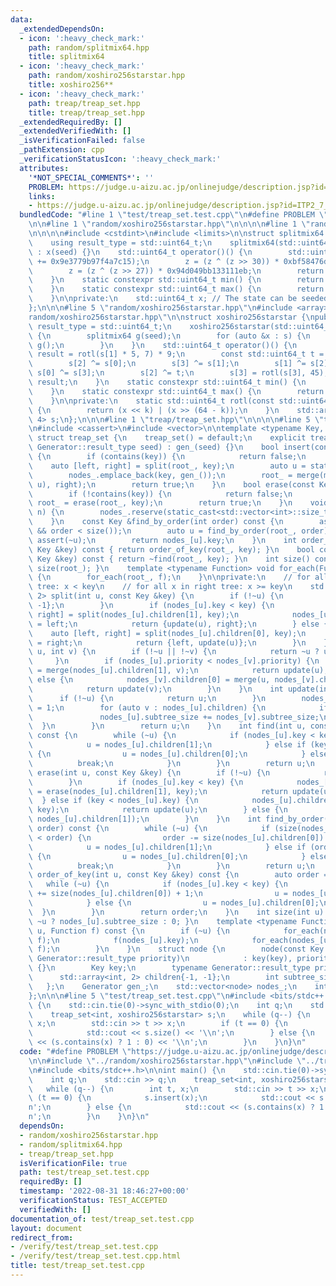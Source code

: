 ```yaml
---
data:
  _extendedDependsOn:
  - icon: ':heavy_check_mark:'
    path: random/splitmix64.hpp
    title: splitmix64
  - icon: ':heavy_check_mark:'
    path: random/xoshiro256starstar.hpp
    title: xoshiro256**
  - icon: ':heavy_check_mark:'
    path: treap/treap_set.hpp
    title: treap/treap_set.hpp
  _extendedRequiredBy: []
  _extendedVerifiedWith: []
  _isVerificationFailed: false
  _pathExtension: cpp
  _verificationStatusIcon: ':heavy_check_mark:'
  attributes:
    '*NOT_SPECIAL_COMMENTS*': ''
    PROBLEM: https://judge.u-aizu.ac.jp/onlinejudge/description.jsp?id=ITP2_7_A
    links:
    - https://judge.u-aizu.ac.jp/onlinejudge/description.jsp?id=ITP2_7_A
  bundledCode: "#line 1 \"test/treap_set.test.cpp\"\n#define PROBLEM \"https://judge.u-aizu.ac.jp/onlinejudge/description.jsp?id=ITP2_7_A\"\
    \n\n#line 1 \"random/xoshiro256starstar.hpp\"\n\n\n\n#line 1 \"random/splitmix64.hpp\"\
    \n\n\n\n#include <cstdint>\n#include <limits>\n\nstruct splitmix64 {\npublic:\n\
    \    using result_type = std::uint64_t;\n    splitmix64(std::uint64_t seed = 0)\
    \ : x(seed) {}\n    std::uint64_t operator()() {\n        std::uint64_t z = (x\
    \ += 0x9e3779b97f4a7c15);\n        z = (z ^ (z >> 30)) * 0xbf58476d1ce4e5b9;\n\
    \        z = (z ^ (z >> 27)) * 0x94d049bb133111eb;\n        return z ^ (z >> 31);\n\
    \    }\n    static constexpr std::uint64_t min() {\n        return std::numeric_limits<std::uint64_t>::min();\n\
    \    }\n    static constexpr std::uint64_t max() {\n        return std::numeric_limits<std::uint64_t>::max();\n\
    \    }\n\nprivate:\n    std::uint64_t x; // The state can be seeded with any value.\n\
    };\n\n\n#line 5 \"random/xoshiro256starstar.hpp\"\n#include <array>\n#line 8 \"\
    random/xoshiro256starstar.hpp\"\n\nstruct xoshiro256starstar {\npublic:\n    using\
    \ result_type = std::uint64_t;\n    xoshiro256starstar(std::uint64_t seed = 0)\
    \ {\n        splitmix64 g(seed);\n        for (auto &x : s) {\n            x =\
    \ g();\n        }\n    }\n    std::uint64_t operator()() {\n        const std::uint64_t\
    \ result = rotl(s[1] * 5, 7) * 9;\n        const std::uint64_t t = s[1] << 17;\n\
    \        s[2] ^= s[0];\n        s[3] ^= s[1];\n        s[1] ^= s[2];\n       \
    \ s[0] ^= s[3];\n        s[2] ^= t;\n        s[3] = rotl(s[3], 45);\n        return\
    \ result;\n    }\n    static constexpr std::uint64_t min() {\n        return std::numeric_limits<std::uint64_t>::min();\n\
    \    }\n    static constexpr std::uint64_t max() {\n        return std::numeric_limits<std::uint64_t>::max();\n\
    \    }\n\nprivate:\n    static std::uint64_t rotl(const std::uint64_t x, int k)\
    \ {\n        return (x << k) | (x >> (64 - k));\n    }\n    std::array<std::uint64_t,\
    \ 4> s;\n};\n\n\n#line 1 \"treap/treap_set.hpp\"\n\n\n\n#line 5 \"treap/treap_set.hpp\"\
    \n#include <cassert>\n#include <vector>\n\ntemplate <typename Key, typename Generator>\
    \ struct treap_set {\n    treap_set() = default;\n    explicit treap_set(typename\
    \ Generator::result_type seed) : gen_(seed) {}\n    bool insert(const Key &key)\
    \ {\n        if (contains(key)) {\n            return false;\n        }\n    \
    \    auto [left, right] = split(root_, key);\n        auto u = static_cast<int>(nodes_.size());\n\
    \        nodes_.emplace_back(key, gen_());\n        root_ = merge(merge(left,\
    \ u), right);\n        return true;\n    }\n    bool erase(const Key &key) {\n\
    \        if (!contains(key)) {\n            return false;\n        }\n       \
    \ root_ = erase(root_, key);\n        return true;\n    }\n    void reserve(int\
    \ n) {\n        nodes_.reserve(static_cast<std::vector<int>::size_type>(n));\n\
    \    }\n    const Key &find_by_order(int order) const {\n        assert(0 <= order\
    \ && order < size());\n        auto u = find_by_order(root_, order);\n       \
    \ assert(~u);\n        return nodes_[u].key;\n    }\n    int order_of_key(const\
    \ Key &key) const { return order_of_key(root_, key); }\n    bool contains(const\
    \ Key &key) const { return ~find(root_, key); }\n    int size() const { return\
    \ size(root_); }\n    template <typename Function> void for_each(Function f) const\
    \ {\n        for_each(root_, f);\n    }\n\nprivate:\n    // for all x in left\
    \ tree: x < key\n    // for all x in right tree: x >= key\n    std::array<int,\
    \ 2> split(int u, const Key &key) {\n        if (!~u) {\n            return {-1,\
    \ -1};\n        }\n        if (nodes_[u].key < key) {\n            auto [left,\
    \ right] = split(nodes_[u].children[1], key);\n            nodes_[u].children[1]\
    \ = left;\n            return {update(u), right};\n        } else {\n        \
    \    auto [left, right] = split(nodes_[u].children[0], key);\n            nodes_[u].children[0]\
    \ = right;\n            return {left, update(u)};\n        }\n    }\n    int merge(int\
    \ u, int v) {\n        if (!~u || !~v) {\n            return ~u ? u : v;\n   \
    \     }\n        if (nodes_[u].priority < nodes_[v].priority) {\n            nodes_[u].children[1]\
    \ = merge(nodes_[u].children[1], v);\n            return update(u);\n        }\
    \ else {\n            nodes_[v].children[0] = merge(u, nodes_[v].children[0]);\n\
    \            return update(v);\n        }\n    }\n    int update(int u) {\n  \
    \      if (!~u) {\n            return u;\n        }\n        nodes_[u].subtree_size\
    \ = 1;\n        for (auto v : nodes_[u].children) {\n            if (~v) {\n \
    \               nodes_[u].subtree_size += nodes_[v].subtree_size;\n          \
    \  }\n        }\n        return u;\n    }\n    int find(int u, const Key &key)\
    \ const {\n        while (~u) {\n            if (nodes_[u].key < key) {\n    \
    \            u = nodes_[u].children[1];\n            } else if (key < nodes_[u].key)\
    \ {\n                u = nodes_[u].children[0];\n            } else {\n      \
    \          break;\n            }\n        }\n        return u;\n    }\n    int\
    \ erase(int u, const Key &key) {\n        if (!~u) {\n            return -1;\n\
    \        }\n        if (nodes_[u].key < key) {\n            nodes_[u].children[1]\
    \ = erase(nodes_[u].children[1], key);\n            return update(u);\n      \
    \  } else if (key < nodes_[u].key) {\n            nodes_[u].children[0] = erase(nodes_[u].children[0],\
    \ key);\n            return update(u);\n        } else {\n            return merge(nodes_[u].children[0],\
    \ nodes_[u].children[1]);\n        }\n    }\n    int find_by_order(int u, int\
    \ order) const {\n        while (~u) {\n            if (size(nodes_[u].children[0])\
    \ < order) {\n                order -= size(nodes_[u].children[0]) + 1;\n    \
    \            u = nodes_[u].children[1];\n            } else if (order < size(nodes_[u].children[0]))\
    \ {\n                u = nodes_[u].children[0];\n            } else {\n      \
    \          break;\n            }\n        }\n        return u;\n    }\n    int\
    \ order_of_key(int u, const Key &key) const {\n        auto order = 0;\n     \
    \   while (~u) {\n            if (nodes_[u].key < key) {\n                order\
    \ += size(nodes_[u].children[0]) + 1;\n                u = nodes_[u].children[1];\n\
    \            } else {\n                u = nodes_[u].children[0];\n          \
    \  }\n        }\n        return order;\n    }\n    int size(int u) const { return\
    \ ~u ? nodes_[u].subtree_size : 0; }\n    template <typename Function> void for_each(int\
    \ u, Function f) const {\n        if (~u) {\n            for_each(nodes_[u].children[0],\
    \ f);\n            f(nodes_[u].key);\n            for_each(nodes_[u].children[1],\
    \ f);\n        }\n    }\n    struct node {\n        node(const Key &key, typename\
    \ Generator::result_type priority)\n            : key(key), priority(priority)\
    \ {}\n        Key key;\n        typename Generator::result_type priority;\n  \
    \      std::array<int, 2> children{-1, -1};\n        int subtree_size = 1;\n \
    \   };\n    Generator gen_;\n    std::vector<node> nodes_;\n    int root_ = -1;\n\
    };\n\n\n#line 5 \"test/treap_set.test.cpp\"\n#include <bits/stdc++.h>\n\nint main()\
    \ {\n    std::cin.tie(0)->sync_with_stdio(0);\n    int q;\n    std::cin >> q;\n\
    \    treap_set<int, xoshiro256starstar> s;\n    while (q--) {\n        int t,\
    \ x;\n        std::cin >> t >> x;\n        if (t == 0) {\n            s.insert(x);\n\
    \            std::cout << s.size() << '\\n';\n        } else {\n            std::cout\
    \ << (s.contains(x) ? 1 : 0) << '\\n';\n        }\n    }\n}\n"
  code: "#define PROBLEM \"https://judge.u-aizu.ac.jp/onlinejudge/description.jsp?id=ITP2_7_A\"\
    \n\n#include \"../random/xoshiro256starstar.hpp\"\n#include \"../treap/treap_set.hpp\"\
    \n#include <bits/stdc++.h>\n\nint main() {\n    std::cin.tie(0)->sync_with_stdio(0);\n\
    \    int q;\n    std::cin >> q;\n    treap_set<int, xoshiro256starstar> s;\n \
    \   while (q--) {\n        int t, x;\n        std::cin >> t >> x;\n        if\
    \ (t == 0) {\n            s.insert(x);\n            std::cout << s.size() << '\\\
    n';\n        } else {\n            std::cout << (s.contains(x) ? 1 : 0) << '\\\
    n';\n        }\n    }\n}\n"
  dependsOn:
  - random/xoshiro256starstar.hpp
  - random/splitmix64.hpp
  - treap/treap_set.hpp
  isVerificationFile: true
  path: test/treap_set.test.cpp
  requiredBy: []
  timestamp: '2022-08-31 18:46:27+00:00'
  verificationStatus: TEST_ACCEPTED
  verifiedWith: []
documentation_of: test/treap_set.test.cpp
layout: document
redirect_from:
- /verify/test/treap_set.test.cpp
- /verify/test/treap_set.test.cpp.html
title: test/treap_set.test.cpp
---
```

